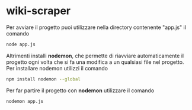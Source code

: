 # wiki-scraper
Per avviare il progetto puoi utilizzare nella directory contenente "app.js" il comando 
```sh
node app.js
```
Altrimenti installi **nodemon**, che permette di riavviare automaticamente il progetto ogni volta che si fa una modifica a un qualsiasi file nel progetto.<br/>
Per installare nodemon utilizzi il comando 
```sh
npm install nodemon --global
```
Per far partire il progetto con **nodemon** utilizzare il comando
```sh
nodemon app.js
```
